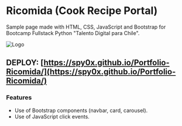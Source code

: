 # Ricomida (Cook Recipe Portal)
Sample page made with HTML, CSS, JavaScript and Bootstrap for Bootcamp Fullstack Python "Talento Digital para Chile".

![Logo](https://spy0x.github.io/Portfolio-Ricomida/assets/img/pizza-icon.png "Logo")

## DEPLOY: [https://spy0x.github.io/Portfolio-Ricomida/](https://spy0x.github.io/Portfolio-Ricomida/)

### Features
- Use of Bootstrap components (navbar, card, carousel).
- Use of JavaScript click events.
